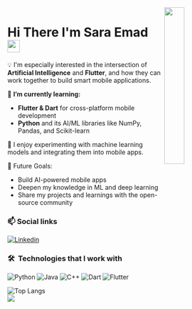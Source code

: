 
<img align="right" src="https://raw.githubusercontent.com/SaraEmad211/main/github-profile.png" width="30%">
<h1>
  Hi There I'm Sara Emad 
  <img src="https://media.giphy.com/media/hvRJCLFzcasrR4ia7z/giphy.gif" width="28">
</h1>
<p>
💡 I'm especially interested in the intersection of <strong>Artificial Intelligence</strong> and <strong>Flutter</strong>, and how they can work together to build smart mobile applications.

</p>

🔭 <strong>I’m currently learning:</strong>
- <strong>Flutter & Dart</strong> for cross-platform mobile development  
- <strong>Python</strong> and its AI/ML libraries like NumPy, Pandas, and Scikit-learn

🤖 I enjoy experimenting with machine learning models and integrating them into mobile apps.

🎯 Future Goals:
- Build AI-powered mobile apps  
- Deepen my knowledge in ML and deep learning  
- Share my projects and learnings with the open-source community

  
###  📫 Social links
<p>
<a href="https://www.linkedin.com/in/sara-emad-80ab88307/"><img
    src="https://img.shields.io/badge/-Linkedin-0072b1?style=flat&logo=linkedin&logoColor=white" alt="Linkedin"></a>
</p>

### 🛠 &nbsp;Technologies that I work with
![Python](https://img.shields.io/badge/-Python-000000?style=flat&logo=python)
![Java](https://img.shields.io/badge/-Java-000000?style=flat&logo=java)
![C++](https://img.shields.io/badge/-C++-000000?style=flat&logo=c%2b%2b)
![Dart](https://img.shields.io/badge/-Dart-000000?style=flat&logo=dart)
![Flutter](https://img.shields.io/badge/-Flutter-000000?style=flat&logo=flutter)

<!-- ![Top Langs](https://github-readme-stats.vercel.app/api/top-langs/?username=mohamedelkashef15&hide_progress=true) -->
![Top Langs](https://github-readme-stats.vercel.app/api/top-langs/?username=SaraEmad211&layout=compact)
<br>
<a href="https://komarev.com/ghpvc/?username=SaraEmad211&style=for-the-badge">
    <img src="https://komarev.com/ghpvc/?username=SaraEmad211&style=for-the-badge">
</a>
